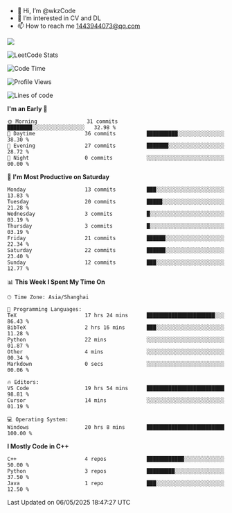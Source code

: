 - 👋 Hi, I’m @wkzCode
- 👀 I’m interested in CV and DL
- 📫 How to reach me 1443944073@qq.com  
<a href="https://github.com/anuraghazra/github-readme-stats">
  <img align="center" src="https://github-readme-stats.vercel.app/api?username=wkzCode&show_icons=true" />
</a>  

![LeetCode Stats](https://leetcard.jacoblin.cool/wkzCode?theme=wtf&font=Tajawal&ext=activity&site=cn)

<!---
[![Anurag's GitHub stats](https://github-readme-stats.vercel.app/api?username=wkzCode&show_icons=true)](https://github.com/anuraghazra/github-readme-stats)
[![Top Langs](https://github-readme-stats.vercel.app/api/top-langs/?username=wkzCode)](https://github.com/anuraghazra/github-readme-stats)
<!--START_SECTION:waka-->
![Code Time](http://img.shields.io/badge/Code%20Time-55%20hrs%207%20mins-blue)

![Profile Views](http://img.shields.io/badge/Profile%20Views-0-blue)

![Lines of code](https://img.shields.io/badge/From%20Hello%20World%20I%27ve%20Written-8.0%20thousand%20lines%20of%20code-blue)

**I'm an Early 🐤** 

```text
🌞 Morning                31 commits          ████████░░░░░░░░░░░░░░░░░   32.98 % 
🌆 Daytime                36 commits          ██████████░░░░░░░░░░░░░░░   38.30 % 
🌃 Evening                27 commits          ███████░░░░░░░░░░░░░░░░░░   28.72 % 
🌙 Night                  0 commits           ░░░░░░░░░░░░░░░░░░░░░░░░░   00.00 % 
```
📅 **I'm Most Productive on Saturday** 

```text
Monday                   13 commits          ███░░░░░░░░░░░░░░░░░░░░░░   13.83 % 
Tuesday                  20 commits          █████░░░░░░░░░░░░░░░░░░░░   21.28 % 
Wednesday                3 commits           █░░░░░░░░░░░░░░░░░░░░░░░░   03.19 % 
Thursday                 3 commits           █░░░░░░░░░░░░░░░░░░░░░░░░   03.19 % 
Friday                   21 commits          ██████░░░░░░░░░░░░░░░░░░░   22.34 % 
Saturday                 22 commits          ██████░░░░░░░░░░░░░░░░░░░   23.40 % 
Sunday                   12 commits          ███░░░░░░░░░░░░░░░░░░░░░░   12.77 % 
```


📊 **This Week I Spent My Time On** 

```text
🕑︎ Time Zone: Asia/Shanghai

💬 Programming Languages: 
TeX                      17 hrs 24 mins      ██████████████████████░░░   86.43 % 
BibTeX                   2 hrs 16 mins       ███░░░░░░░░░░░░░░░░░░░░░░   11.28 % 
Python                   22 mins             ░░░░░░░░░░░░░░░░░░░░░░░░░   01.87 % 
Other                    4 mins              ░░░░░░░░░░░░░░░░░░░░░░░░░   00.34 % 
Markdown                 0 secs              ░░░░░░░░░░░░░░░░░░░░░░░░░   00.06 % 

🔥 Editors: 
VS Code                  19 hrs 54 mins      █████████████████████████   98.81 % 
Cursor                   14 mins             ░░░░░░░░░░░░░░░░░░░░░░░░░   01.19 % 

💻 Operating System: 
Windows                  20 hrs 8 mins       █████████████████████████   100.00 % 
```

**I Mostly Code in C++** 

```text
C++                      4 repos             ████████████░░░░░░░░░░░░░   50.00 % 
Python                   3 repos             █████████░░░░░░░░░░░░░░░░   37.50 % 
Java                     1 repo              ███░░░░░░░░░░░░░░░░░░░░░░   12.50 % 
```




 Last Updated on 06/05/2025 18:47:27 UTC
<!--END_SECTION:waka-->
<!---
wkzCode/wkzCode is a ✨ special ✨ repository because its `README.md` (this file) appears on your GitHub profile.
You can click the Preview link to take a look at your changes.
--->
